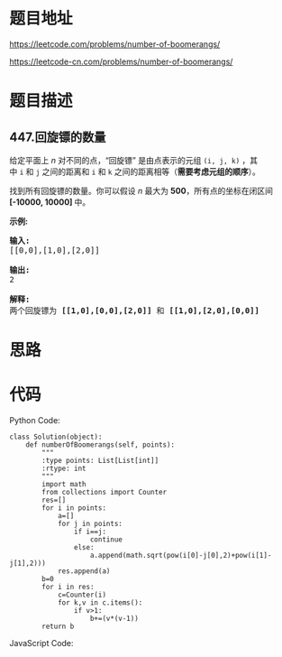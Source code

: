 # 题目地址
https://leetcode.com/problems/number-of-boomerangs/

https://leetcode-cn.com/problems/number-of-boomerangs/
# 题目描述
## 447.回旋镖的数量
<p>给定平面上<em>&nbsp;n </em>对不同的点，&ldquo;回旋镖&rdquo; 是由点表示的元组&nbsp;<code>(i, j, k)</code>&nbsp;，其中&nbsp;<code>i</code>&nbsp;和&nbsp;<code>j</code>&nbsp;之间的距离和&nbsp;<code>i</code>&nbsp;和&nbsp;<code>k</code>&nbsp;之间的距离相等（<strong>需要考虑元组的顺序</strong>）。</p>

<p>找到所有回旋镖的数量。你可以假设<em>&nbsp;n </em>最大为 <strong>500</strong>，所有点的坐标在闭区间<strong> [-10000, 10000] </strong>中。</p>

<p><strong>示例:</strong></p>

<pre>
<strong>输入:</strong>
[[0,0],[1,0],[2,0]]

<strong>输出:</strong>
2

<strong>解释:</strong>
两个回旋镖为 <strong>[[1,0],[0,0],[2,0]]</strong> 和 <strong>[[1,0],[2,0],[0,0]]</strong>
</pre>

# 思路

# 代码
Python Code:

```
class Solution(object):
    def numberOfBoomerangs(self, points):
        """
        :type points: List[List[int]]
        :rtype: int
        """
        import math
        from collections import Counter
        res=[]
        for i in points:
            a=[]
            for j in points:
                if i==j:
                    continue
                else:
                    a.append(math.sqrt(pow(i[0]-j[0],2)+pow(i[1]-j[1],2)))
            res.append(a)
        b=0
        for i in res:
            c=Counter(i)
            for k,v in c.items():
                if v>1:
                    b+=(v*(v-1))
        return b
```
JavaScript Code:

```

```
